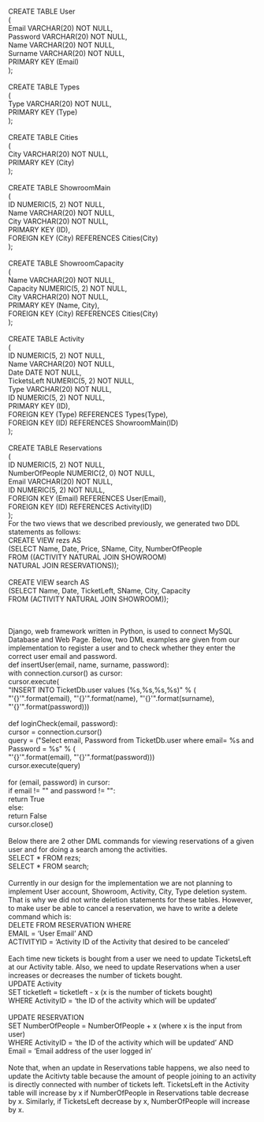 
CREATE TABLE User<br />
(<br />
  Email VARCHAR(20) NOT NULL,<br />
  Password VARCHAR(20) NOT NULL,<br />
  Name VARCHAR(20) NOT NULL,<br />
  Surname VARCHAR(20) NOT NULL,<br />
  PRIMARY KEY (Email)<br />
);<br />
<br />
CREATE TABLE Types<br />
(<br />
  Type VARCHAR(20) NOT NULL,<br />
  PRIMARY KEY (Type)<br />
);<br />
<br />
CREATE TABLE Cities<br />
(<br />
  City VARCHAR(20) NOT NULL,<br />
  PRIMARY KEY (City)<br />
);<br />
<br />
CREATE TABLE ShowroomMain<br />
(<br />
  ID NUMERIC(5, 2) NOT NULL,<br />
  Name VARCHAR(20) NOT NULL,<br />
  City VARCHAR(20) NOT NULL,<br />
  PRIMARY KEY (ID),<br />
  FOREIGN KEY (City) REFERENCES Cities(City)<br />
);<br />
<br />
CREATE TABLE ShowroomCapacity<br />
(<br />
  Name VARCHAR(20) NOT NULL,<br />
  Capacity NUMERIC(5, 2) NOT NULL,<br />
  City VARCHAR(20) NOT NULL,<br />
  PRIMARY KEY (Name, City),<br />
  FOREIGN KEY (City) REFERENCES Cities(City)<br />
);<br />
<br />
CREATE TABLE Activity<br />
(<br />
  ID NUMERIC(5, 2) NOT NULL,<br />
  Name VARCHAR(20) NOT NULL,<br />
  Date DATE NOT NULL,<br />
  TicketsLeft NUMERIC(5, 2) NOT NULL,<br />
  Type VARCHAR(20) NOT NULL,<br />
  ID NUMERIC(5, 2) NOT NULL,<br />
  PRIMARY KEY (ID),<br />
  FOREIGN KEY (Type) REFERENCES Types(Type),<br />
  FOREIGN KEY (ID) REFERENCES ShowroomMain(ID)<br />
);<br />
<br />
CREATE TABLE Reservations<br />
(<br />
  ID NUMERIC(5, 2) NOT NULL,<br />
  NumberOfPeople NUMERIC(2, 0) NOT NULL,<br />
  Email VARCHAR(20) NOT NULL,<br />
  ID NUMERIC(5, 2) NOT NULL,<br />
  FOREIGN KEY (Email) REFERENCES User(Email),<br />
  FOREIGN KEY (ID) REFERENCES Activity(ID)<br />
);<br />
For the two views that we described previously, we generated two DDL statements as follows: <br />
CREATE VIEW rezs AS <br />
(SELECT Name, Date, Price, SName, City, NumberOfPeople <br />
FROM ((ACTIVITY NATURAL JOIN SHOWROOM) <br />
NATURAL JOIN RESERVATIONS));<br />
<br />
CREATE VIEW search AS <br />
(SELECT Name, Date, TicketLeft, SName, City, Capacity <br />
FROM (ACTIVITY NATURAL JOIN SHOWROOM));<br />
<br />



<br />
Django, web framework written in Python, is used to connect MySQL Database and Web Page. Below, two DML examples are given from our implementation to register a user and to check whether they enter the correct user email and password.
<br />
 def insertUser(email, name, surname, password):<br />
   with connection.cursor() as cursor:<br />
       cursor.execute( <br />
           "INSERT INTO TicketDb.user values (%s,%s,%s,%s)" % ( <br />
               "'{}'".format(email), "'{}'".format(name), "'{}'".format(surname), "'{}'".format(password)))<br />
<br />
def loginCheck(email, password):<br />
   cursor = connection.cursor()<br />
   query = ("Select email, Password from TicketDb.user where email= %s and Password = %s" % (<br />
       "'{}'".format(email), "'{}'".format(password)))<br />
   cursor.execute(query)<br />
<br />
   for (email, password) in cursor:<br />
       if email != "" and password != "":<br />
           return True<br />
       else:<br />
           return False<br />
   cursor.close()<br />
<br />
Below there are 2 other DML commands for viewing reservations of a given user and for doing a search among the activities. 
<br />
SELECT * FROM rezs;<br />
SELECT * FROM search;<br />
<br />
Currently in our design for the implementation we are not planning to implement User account, Showroom, Activity, City, Type deletion system. That is why we did not write deletion statements for these tables. However, to make user be able to cancel a reservation, we have to write a delete command which is:
<br />
DELETE FROM RESERVATION WHERE <br />
EMAIL = ‘User Email’ AND <br />
ACTIVITYID = ‘Activity ID of the Activity that desired to be canceled’<br />
<br />
Each time new tickets is bought from a user we need to update TicketsLeft at our Activity table. Also, we need to update Reservations when a user increases or decreases the number of tickets bought.
<br />
UPDATE Activity  <br />
SET ticketleft = ticketleft - x   (x is the number of tickets bought)<br />
WHERE ActivityID = ‘the ID of the activity which will be updated’<br />

<br />
UPDATE RESERVATION<br />
SET NumberOfPeople = NumberOfPeople + x (where x is the input from user)<br />
WHERE ActivityID = ‘the ID of the activity which will be updated’ AND<br />
Email = ‘Email address of the user logged in’<br />
<br />
Note that, when an update in Reservations table happens, we also need to update the Acitivty table because the amount of people joining to an activity is directly connected with number of tickets left. TicketsLeft in the Activity table will increase by x if NumberOfPeople in Reservations table decrease by x. Similarly, if TicketsLeft decrease by x, NumberOfPeople will increase by x.
<br />

